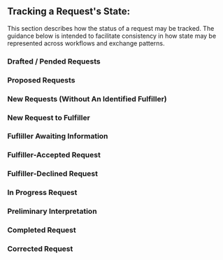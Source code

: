 ## Tracking a Request's State:

This section describes how the status of a request may be tracked. The guidance below is intended to facilitate consistency in how state may be represented across workflows and exchange patterns.

### Drafted / Pended Requests


### Proposed Requests


### New Requests (Without An Identified Fulfiller)

### New Request to Fulfiller

### Fufliller Awaiting Information

### Fulfiller-Accepted Request


### Fulfiller-Declined Request


### In Progress Request


### Preliminary Interpretation


### Completed Request


### Corrected Request
